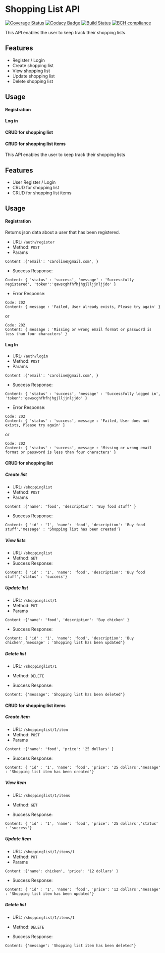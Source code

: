 # Shopping List API
[![Coverage Status](https://coveralls.io/repos/github/CeciliaCaroline/shoppinglist_api/badge.svg?branch=master)](https://coveralls.io/github/CeciliaCaroline/shoppinglist_api?branch=master)
[![Codacy Badge](https://api.codacy.com/project/badge/Grade/4013dca21e4349008e56ca415adbe4c3)](https://www.codacy.com/app/CeciliaCaroline/shoppinglist_api?utm_source=github.com&amp;utm_medium=referral&amp;utm_content=CeciliaCaroline/shoppinglist_api&amp;utm_campaign=Badge_Grade)
[![Build Status](https://travis-ci.org/CeciliaCaroline/shoppinglist_api.svg?branch=master)](https://travis-ci.org/CeciliaCaroline/shoppinglist_api)
[![BCH compliance](https://bettercodehub.com/edge/badge/CeciliaCaroline/shoppinglist_api?branch=master)](https://bettercodehub.com/)

This API enables the user to keep track their shopping lists
## Features
- Register / Login
- Create shopping list
- View shopping list
- Update shopping list
- Delete shopping list

## Usage

#### Registration
#### Log in
#### CRUD for shopping list
#### CRUD for shopping list items

This API enables the user to keep track their shopping lists
## Features
- User Register / Login
- CRUD for shopping list
- CRUD for shopping list items


## Usage

#### Registration
Returns json data about a user that has been registered.

-  URL: ```/auth/register```
- Method: ```POST```
- Params
````
Content :{'email': 'caroline@gmail.com', }
````
- Success Response:
```Code: 201 
Content: { 'status' : 'success', 'message' : 'Successfully registered', 'token':'qawscghfhfhjhgjlljjnljjdo' }
```
- Error Response:
```
Code: 202 
Content: { message : 'Failed, User already exists, Please try again' }
```
or
```
Code: 202  
Content: { message : 'Missing or wrong email format or password is less than four characters' }
```
#### Log In

- URL: ```/auth/login```
- Method: ```POST```
- Params
````
Content :{'email': 'caroline@gmail.com', }
````
- Success Response:
```Code: 201 
Content: { 'status' : 'success', 'message' : 'Successfully logged in', 'token':'qawscghfhfhjhgjlljjnljjdo' }
```
- Error Response:
```
Code: 202 
Content: { 'status' : 'success', message : 'Failed, User does not exists, Please try again' }
```
or
```
Code: 202  
Content: { 'status' : 'success', message : 'Missing or wrong email format or password is less than four characters' }
```

#### CRUD for shopping list
##### Create list
- URL: ```/shoppinglist```
- Method: ```POST```
- Params
````
Content :{'name': 'food', 'description': 'Buy food stuff' }
````
- Success Response:
```Code: 201 
Content: { 'id' : '1', 'name': 'food', 'description': 'Buy food stuff','message' : 'Shopping list has been created'}
```
##### View lists
- URL: ```/shoppinglist```
- Method: ```GET```
- Success Response:
```Code: 200 
Content: { 'id' : '1', 'name': 'food', 'description': 'Buy food stuff','status' : 'success'}
```
##### Update list
- URL: ```/shoppinglist/1```
- Method: ```PUT```
- Params
````
Content :{'name': 'food', 'description': 'Buy chicken' }
````
- Success Response:
```Code: 200 
Content: { 'id' : '1', 'name': 'food', 'description': 'Buy chicken','message' : 'Shopping list has been updated'}
```
##### Delete list
- URL: ```/shoppinglist/1```
- Method: ```DELETE```

- Success Response:
```Code: 200 
Content: {'message': 'Shopping list has been deleted'}
```

#### CRUD for shopping list items
##### Create item
- URL: ```/shoppinglist/1/item```
- Method: ```POST```
- Params
````
Content :{'name': 'food', 'price': '25 dollars' }
````
- Success Response:
```Code: 201 
Content: { 'id' : '1', 'name': 'food', 'price': '25 dollars','message' : 'Shopping list item has been created'}
```
##### View item
- URL: ```/shoppinglist/1/items```
- Method: ```GET```

- Success Response:
```Code: 200 
Content: { 'id' : '1', 'name': 'food', 'price': '25 dollars','status' : 'success'}
```
##### Update item
- URL: ```/shoppinglist/1/items/1```
- Method: ```PUT```
- Params
````
Content :{'name': chicken', 'price': '12 dollars' }
````
- Success Response:
```Code: 200 
Content: { 'id' : '1', 'name': 'food', 'price': '12 dollars','message' : 'Shopping list item has been updated'}
```
##### Delete list
- URL: ```/shoppinglist/1/items/1```
- Method: ```DELETE```

- Success Response:
```Code: 200 
Content: {'message': 'Shopping list item has been deleted'}
```
